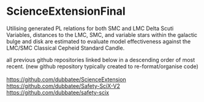 # ScienceExtensionFinal
Utilising generated PL relations for both SMC and LMC Delta Scuti Variables, distances to the LMC, SMC, and variable stars within the galactic bulge and disk are estimated to evaluate model effectiveness against the LMC/SMC Classical Cepheid Standard Candle. <br />

all previous github repositories linked below in a descending order of most recent. (new github repository typically created to re-format/organise code) <br />
<br />
https://github.com/dubbatee/ScienceExtension <br />
https://github.com/dubbatee/Safety-SciX-V2 <br />
https://github.com/dubbatee/safety-scix <br />
